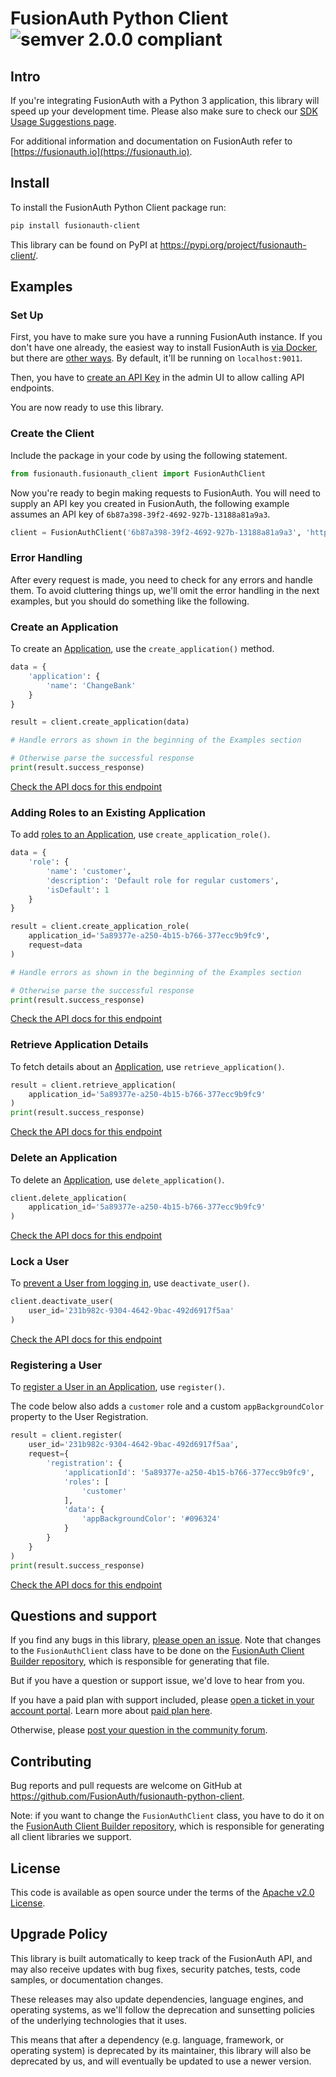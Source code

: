 # FusionAuth Python Client ![semver 2.0.0 compliant](http://img.shields.io/badge/semver-2.0.0-brightgreen.svg?style=flat-square)

## Intro

<!--
tag::forDocSite[]
-->

If you're integrating FusionAuth with a Python 3 application, this library will speed up your development time. Please also make sure to check our [SDK Usage Suggestions page](https://fusionauth.io/docs/sdks/#usage-suggestions).

For additional information and documentation on FusionAuth refer to [https://fusionauth.io](https://fusionauth.io).

## Install
To install the FusionAuth Python Client package run:

```bash
pip install fusionauth-client
```

This library can be found on PyPI at https://pypi.org/project/fusionauth-client/.

## Examples

### Set Up

First, you have to make sure you have a running FusionAuth instance. If you don't have one already, the easiest way to install FusionAuth is [via Docker](https://fusionauth.io/docs/get-started/download-and-install/docker), but there are [other ways](https://fusionauth.io/docs/get-started/download-and-install). By default, it'll be running on `localhost:9011`.

Then, you have to [create an API Key](https://fusionauth.io/docs/apis/authentication#managing-api-keys) in the admin UI to allow calling API endpoints.

You are now ready to use this library.

### Create the Client

Include the package in your code by using the following statement.

```python
from fusionauth.fusionauth_client import FusionAuthClient
```

Now you're ready to begin making requests to FusionAuth. You will need to supply an API key you created in FusionAuth, the following example assumes an API key of `6b87a398-39f2-4692-927b-13188a81a9a3`.

```python
client = FusionAuthClient('6b87a398-39f2-4692-927b-13188a81a9a3', 'http://localhost:9011')
```

### Error Handling

After every request is made, you need to check for any errors and handle them. To avoid cluttering things up, we'll omit the error handling in the next examples, but you should do something like the following.


### Create an Application

To create an [Application](https://fusionauth.io/docs/get-started/core-concepts/applications), use the `create_application()` method.

```python
data = {
    'application': {
        'name': 'ChangeBank'
    }
}

result = client.create_application(data)

# Handle errors as shown in the beginning of the Examples section

# Otherwise parse the successful response
print(result.success_response)
```

[Check the API docs for this endpoint](https://fusionauth.io/docs/apis/applications#create-an-application)

### Adding Roles to an Existing Application

To add [roles to an Application](https://fusionauth.io/docs/get-started/core-concepts/applications#roles), use `create_application_role()`.  

```python
data = {
    'role': {
        'name': 'customer',
        'description': 'Default role for regular customers',
        'isDefault': 1
    }
}

result = client.create_application_role(
    application_id='5a89377e-a250-4b15-b766-377ecc9b9fc9',
    request=data
)

# Handle errors as shown in the beginning of the Examples section

# Otherwise parse the successful response
print(result.success_response)
```

[Check the API docs for this endpoint](https://fusionauth.io/docs/apis/applications#create-an-application-role)

### Retrieve Application Details

To fetch details about an [Application](https://fusionauth.io/docs/get-started/core-concepts/applications), use `retrieve_application()`. 

```python
result = client.retrieve_application(
    application_id='5a89377e-a250-4b15-b766-377ecc9b9fc9'
)
print(result.success_response)
```

[Check the API docs for this endpoint](https://fusionauth.io/docs/apis/applications#retrieve-an-application)

### Delete an Application

To delete an [Application](https://fusionauth.io/docs/get-started/core-concepts/applications), use `delete_application()`.

```python
client.delete_application(
    application_id='5a89377e-a250-4b15-b766-377ecc9b9fc9'
)
```

[Check the API docs for this endpoint](https://fusionauth.io/docs/apis/applications#delete-an-application)

### Lock a User

To [prevent a User from logging in](https://fusionauth.io/docs/get-started/core-concepts/users), use `deactivate_user()`. 

```python
client.deactivate_user(
    user_id='231b982c-9304-4642-9bac-492d6917f5aa'
)
```


[Check the API docs for this endpoint](https://fusionauth.io/docs/apis/users#delete-a-user)

### Registering a User

To [register a User in an Application](https://fusionauth.io/docs/get-started/core-concepts/users#registrations), use `register()`.

The code below also adds a `customer` role and a custom `appBackgroundColor` property to the User Registration.

```python
result = client.register(
    user_id='231b982c-9304-4642-9bac-492d6917f5aa',
    request={
        'registration': {
            'applicationId': '5a89377e-a250-4b15-b766-377ecc9b9fc9',
            'roles': [
                'customer'
            ],
            'data': {
                'appBackgroundColor': '#096324'
            }
        }
    }
)
print(result.success_response)
```

[Check the API docs for this endpoint](https://fusionauth.io/docs/apis/registrations#create-a-user-registration-for-an-existing-user)

<!--
end::forDocSite[]
-->



## Questions and support

If you find any bugs in this library, [please open an issue](https://github.com/FusionAuth/fusionauth-python-client/issues). Note that changes to the `FusionAuthClient` class have to be done on the [FusionAuth Client Builder repository](https://github.com/FusionAuth/fusionauth-client-builder/blob/master/src/main/client/python.client.ftl), which is responsible for generating that file.

But if you have a question or support issue, we'd love to hear from you.

If you have a paid plan with support included, please [open a ticket in your account portal](https://account.fusionauth.io/account/support/). Learn more about [paid plan here](https://fusionauth.io/pricing).

Otherwise, please [post your question in the community forum](https://fusionauth.io/community/forum/).

## Contributing

Bug reports and pull requests are welcome on GitHub at https://github.com/FusionAuth/fusionauth-python-client.

Note: if you want to change the `FusionAuthClient` class, you have to do it on the [FusionAuth Client Builder repository](https://github.com/FusionAuth/fusionauth-client-builder/blob/master/src/main/client/python.client.ftl), which is responsible for generating all client libraries we support.

## License

This code is available as open source under the terms of the [Apache v2.0 License](https://opensource.org/license/apache-2-0).

## Upgrade Policy

This library is built automatically to keep track of the FusionAuth API, and may also receive updates with bug fixes, security patches, tests, code samples, or documentation changes.

These releases may also update dependencies, language engines, and operating systems, as we\'ll follow the deprecation and sunsetting policies of the underlying technologies that it uses.

This means that after a dependency (e.g. language, framework, or operating system) is deprecated by its maintainer, this library will also be deprecated by us, and will eventually be updated to use a newer version.

